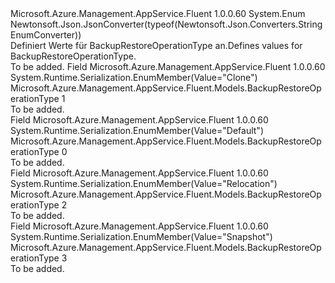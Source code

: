 <Type Name="BackupRestoreOperationType" FullName="Microsoft.Azure.Management.AppService.Fluent.Models.BackupRestoreOperationType">
  <TypeSignature Language="C#" Value="public enum BackupRestoreOperationType" />
  <TypeSignature Language="ILAsm" Value=".class public auto ansi sealed BackupRestoreOperationType extends System.Enum" />
  <TypeSignature Language="DocId" Value="T:Microsoft.Azure.Management.AppService.Fluent.Models.BackupRestoreOperationType" />
  <TypeSignature Language="VB.NET" Value="Public Enum BackupRestoreOperationType" />
  <TypeSignature Language="F#" Value="type BackupRestoreOperationType = " />
  <AssemblyInfo>
    <AssemblyName>Microsoft.Azure.Management.AppService.Fluent</AssemblyName>
    <AssemblyVersion>1.0.0.60</AssemblyVersion>
  </AssemblyInfo>
  <Base>
    <BaseTypeName>System.Enum</BaseTypeName>
  </Base>
  <Attributes>
    <Attribute>
      <AttributeName>Newtonsoft.Json.JsonConverter(typeof(Newtonsoft.Json.Converters.StringEnumConverter))</AttributeName>
    </Attribute>
  </Attributes>
  <Docs>
    <summary>
            <span data-ttu-id="0a1ff-101">Definiert Werte für BackupRestoreOperationType an.</span><span class="sxs-lookup"><span data-stu-id="0a1ff-101">Defines values for BackupRestoreOperationType.</span></span>
            </summary>
    <remarks>To be added.</remarks>
  </Docs>
  <Members>
    <Member MemberName="Clone">
      <MemberSignature Language="C#" Value="Clone" />
      <MemberSignature Language="ILAsm" Value=".field public static literal valuetype Microsoft.Azure.Management.AppService.Fluent.Models.BackupRestoreOperationType Clone = int32(1)" />
      <MemberSignature Language="DocId" Value="F:Microsoft.Azure.Management.AppService.Fluent.Models.BackupRestoreOperationType.Clone" />
      <MemberSignature Language="VB.NET" Value="Clone" />
      <MemberSignature Language="F#" Value="Clone = 1" Usage="Microsoft.Azure.Management.AppService.Fluent.Models.BackupRestoreOperationType.Clone" />
      <MemberType>Field</MemberType>
      <AssemblyInfo>
        <AssemblyName>Microsoft.Azure.Management.AppService.Fluent</AssemblyName>
        <AssemblyVersion>1.0.0.60</AssemblyVersion>
      </AssemblyInfo>
      <Attributes>
        <Attribute>
          <AttributeName>System.Runtime.Serialization.EnumMember(Value="Clone")</AttributeName>
        </Attribute>
      </Attributes>
      <ReturnValue>
        <ReturnType>Microsoft.Azure.Management.AppService.Fluent.Models.BackupRestoreOperationType</ReturnType>
      </ReturnValue>
      <MemberValue>1</MemberValue>
      <Docs>
        <summary>To be added.</summary>
      </Docs>
    </Member>
    <Member MemberName="Default">
      <MemberSignature Language="C#" Value="Default" />
      <MemberSignature Language="ILAsm" Value=".field public static literal valuetype Microsoft.Azure.Management.AppService.Fluent.Models.BackupRestoreOperationType Default = int32(0)" />
      <MemberSignature Language="DocId" Value="F:Microsoft.Azure.Management.AppService.Fluent.Models.BackupRestoreOperationType.Default" />
      <MemberSignature Language="VB.NET" Value="Default" />
      <MemberSignature Language="F#" Value="Default = 0" Usage="Microsoft.Azure.Management.AppService.Fluent.Models.BackupRestoreOperationType.Default" />
      <MemberType>Field</MemberType>
      <AssemblyInfo>
        <AssemblyName>Microsoft.Azure.Management.AppService.Fluent</AssemblyName>
        <AssemblyVersion>1.0.0.60</AssemblyVersion>
      </AssemblyInfo>
      <Attributes>
        <Attribute>
          <AttributeName>System.Runtime.Serialization.EnumMember(Value="Default")</AttributeName>
        </Attribute>
      </Attributes>
      <ReturnValue>
        <ReturnType>Microsoft.Azure.Management.AppService.Fluent.Models.BackupRestoreOperationType</ReturnType>
      </ReturnValue>
      <MemberValue>0</MemberValue>
      <Docs>
        <summary>To be added.</summary>
      </Docs>
    </Member>
    <Member MemberName="Relocation">
      <MemberSignature Language="C#" Value="Relocation" />
      <MemberSignature Language="ILAsm" Value=".field public static literal valuetype Microsoft.Azure.Management.AppService.Fluent.Models.BackupRestoreOperationType Relocation = int32(2)" />
      <MemberSignature Language="DocId" Value="F:Microsoft.Azure.Management.AppService.Fluent.Models.BackupRestoreOperationType.Relocation" />
      <MemberSignature Language="VB.NET" Value="Relocation" />
      <MemberSignature Language="F#" Value="Relocation = 2" Usage="Microsoft.Azure.Management.AppService.Fluent.Models.BackupRestoreOperationType.Relocation" />
      <MemberType>Field</MemberType>
      <AssemblyInfo>
        <AssemblyName>Microsoft.Azure.Management.AppService.Fluent</AssemblyName>
        <AssemblyVersion>1.0.0.60</AssemblyVersion>
      </AssemblyInfo>
      <Attributes>
        <Attribute>
          <AttributeName>System.Runtime.Serialization.EnumMember(Value="Relocation")</AttributeName>
        </Attribute>
      </Attributes>
      <ReturnValue>
        <ReturnType>Microsoft.Azure.Management.AppService.Fluent.Models.BackupRestoreOperationType</ReturnType>
      </ReturnValue>
      <MemberValue>2</MemberValue>
      <Docs>
        <summary>To be added.</summary>
      </Docs>
    </Member>
    <Member MemberName="Snapshot">
      <MemberSignature Language="C#" Value="Snapshot" />
      <MemberSignature Language="ILAsm" Value=".field public static literal valuetype Microsoft.Azure.Management.AppService.Fluent.Models.BackupRestoreOperationType Snapshot = int32(3)" />
      <MemberSignature Language="DocId" Value="F:Microsoft.Azure.Management.AppService.Fluent.Models.BackupRestoreOperationType.Snapshot" />
      <MemberSignature Language="VB.NET" Value="Snapshot" />
      <MemberSignature Language="F#" Value="Snapshot = 3" Usage="Microsoft.Azure.Management.AppService.Fluent.Models.BackupRestoreOperationType.Snapshot" />
      <MemberType>Field</MemberType>
      <AssemblyInfo>
        <AssemblyName>Microsoft.Azure.Management.AppService.Fluent</AssemblyName>
        <AssemblyVersion>1.0.0.60</AssemblyVersion>
      </AssemblyInfo>
      <Attributes>
        <Attribute>
          <AttributeName>System.Runtime.Serialization.EnumMember(Value="Snapshot")</AttributeName>
        </Attribute>
      </Attributes>
      <ReturnValue>
        <ReturnType>Microsoft.Azure.Management.AppService.Fluent.Models.BackupRestoreOperationType</ReturnType>
      </ReturnValue>
      <MemberValue>3</MemberValue>
      <Docs>
        <summary>To be added.</summary>
      </Docs>
    </Member>
  </Members>
</Type>